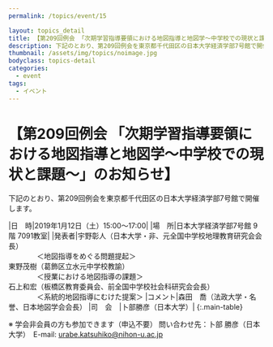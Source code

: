 ```yaml
---
permalink: /topics/event/15

layout: topics_detail
title: 【第209回例会 「次期学習指導要領における地図指導と地図学～中学校での現状と課題～」のお知らせ】
description: 下記のとおり、第209回例会を東京都千代田区の日本大学経済学部7号館で開催します。
thumbnail: /assets/img/topics/noimage.jpg
bodyclass: topics-detail
categories:
  - event
tags:
  - イベント
---
```


# 【第209回例会 「次期学習指導要領における地図指導と地図学～中学校での現状と課題～」のお知らせ】
下記のとおり、第209回例会を東京都千代田区の日本大学経済学部7号館で開催します。

|日　時|2019年1月12日（土）15:00～17:00|
|場　所|日本大学経済学部7号館 9階 7091教室|
|発表者|宇野彰人（日本大学・非、元全国中学校地理教育研究会会長）<br>　　　　＜地図指導をめぐる問題提起＞<br>東野茂樹（葛飾区立水元中学校教諭）<br>　　　　＜授業における地図指導の課題＞<br>石上和宏（板橋区教育委員会、前全国中学校社会科研究会会長）<br>　　　　＜系統的地図指導にむけた提案＞
|コメント|森田　喬（法政大学・名誉、日本地図学会会長）
|司　会　|卜部勝彦（日本大学）|
{:.main-table}

※ 学会非会員の方も参加できます（申込不要）
問い合わせ先：卜部 勝彦（日本大学）　E-mail: [urabe.katsuhiko@nihon-u.ac.jp](<mailto:urabe.katsuhiko@nihon-u.ac.jp>)
